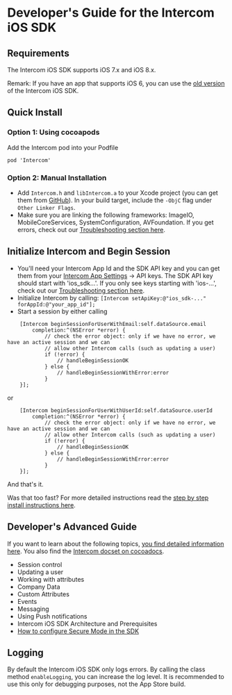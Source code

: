 # Developer's Guide for the Intercom iOS SDK

## Requirements
The Intercom iOS SDK supports iOS 7.x and iOS 8.x.

Remark: If you have an app that supports iOS 6, you can use the [old version](https://github.com/intercom/intercom-ios/tree/sdk1) of the Intercom iOS SDK.

## Quick Install
### Option 1: Using cocoapods
Add the Intercom pod into your Podfile
```
pod 'Intercom'
```

### Option 2: Manual Installation 
- Add `Intercom.h` and `libIntercom.a` to your Xcode project (you can get them from [GitHub](https://github.com/intercom/intercom-ios/tree/master/Intercom)). In your build target, include the `-ObjC` flag under `Other Linker Flags`. 
- Make sure you are linking the following frameworks: ImageIO, MobileCoreServices, SystemConfiguration, AVFoundation. If you get errors, check out our [Troubleshooting section here](http://docs.intercom.io/install-on-your-mobile-product/install-the-intercom-ios-sdk#troubleshooting-installation).

## Initialize Intercom and Begin Session
- You'll need your Intercom App Id and the SDK API key and you can get them from your [Intercom App Settings](https://app.intercom.io/) -> API keys.  The SDK API key should start with 'ios_sdk...'. If you only see keys starting with 'ios-...', check out our [Troubleshooting section here](http://docs.intercom.io/install-on-your-mobile-product/install-the-intercom-ios-sdk#troubleshooting-installation).
- Initialize Intercom by calling:
`[Intercom setApiKey:@"ios_sdk-..." forAppId:@"your_app_id"];`
- Start a session by either calling
```objc
    [Intercom beginSessionForUserWithEmail:self.dataSource.email
        completion:^(NSError *error) {
            // check the error object: only if we have no error, we have an active session and we can
            // allow other Intercom calls (such as updating a user)
            if (!error) {
                // handleBeginSessionOK
            } else {
                // handleBeginSessionWithError:error
            }
    }];
```
or
```objc
    [Intercom beginSessionForUserWithUserId:self.dataSource.userId
        completion:^(NSError *error) {
            // check the error object: only if we have no error, we have an active session and we can
            // allow other Intercom calls (such as updating a user)
            if (!error) {
                // handleBeginSessionOK
            } else {
                // handleBeginSessionWithError:error
            }
    }];
```
And that's it. 

Was that too fast? For more detailed instructions read the [step by step install instructions here](http://docs.intercom.io/install-on-your-mobile-product/install-the-intercom-ios-sdk#step-by-step-install).

## Developer's Advanced Guide
If you want to learn about the following topics, [you find detailed information here](http://docs.intercom.io/install-on-your-mobile-product/configure-the-ios-sdk-part-2). You also find the [Intercom docset on cocoadocs](http://cocoadocs.org/docsets/Intercom).
- Session control
- Updating a user
- Working with attributes
- Company Data
- Custom Attributes
- Events
- Messaging
- Using Push notifications
- Intercom iOS SDK Architecture and Prerequisites
- [How to configure Secure Mode in the SDK](http://docs.intercom.io/install-on-your-mobile-product/install-ios-sdk-part-3)

## Logging
By default the Intercom iOS SDK only logs errors. By calling the class method `enableLogging`, you can increase the log level. It is recommended to use this only for debugging purposes, not the App Store build.
